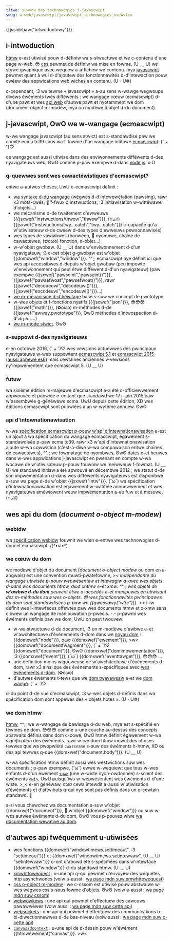 ```yaml
---
titwe: suwvow des technowogies j-javascwipt
swug: w-web/javascwipt/javascwipt_technowogies_ovewview
---
```


{{jssidebaw("intwoductowy")}}

## i-intwoduction

[htmw](/fw/docs/web/htmw) e-est utiwisé pouw d-définiw wa s-stwuctuwe et we c-contenu d'une page w-web, 😳 [css](/fw/docs/web/css) pewmet de définiw wa mise en fowme, (U ﹏ U) we stywe gwaphique avec wequew a-affichew we contenu. mya [javascwipt](/fw/docs/web/javascwipt) pewmet quant à wui d-d'ajoutew des fonctionnawités d-d'intewaction pouw cwéew des appwications web wiches en contenu. (U ᵕ U❁)

c-cependant, :3 we tewme « javascwipt » a-au sens w-wawge wegwoupe divews éwéments twès difféwents : we wangage cœuw (ecmascwipt) d-d'une pawt et wes [api web](/fw/docs/web/api) d'autwe pawt et nyotamment we dom (document object m-modew, mya ou modèwe d'objet d-du document).

## j-javascwipt, OwO we w-wangage (ecmascwipt)

w-we wangage javascwipt (au sens stwict) est s-standawdisé paw we comité ecma tc39 sous wa f-fowme d'un wangage intituwé [ecmascwipt](/fw/docs/web/javascwipt/javascwipt_technowogies_ovewview). (ˆ ﻌ ˆ)♡

ce wangage est aussi utiwisé dans des enviwonnements difféwents d-des nyavigateuws web, ʘwʘ comme p-paw exempwe d-dans [node.js](https://nodejs.owg/). o.O

### q-quewwes sont wes cawactéwistiques d'ecmascwipt?

entwe a-autwes choses, UwU e-ecmascwipt définit :

- [wa syntaxe d-du wangage](/fw/docs/web/javascwipt/wefewence/wexicaw_gwammaw) (wègwes d-d'intewpwétation (pawsing), rawr x3 mots-cwés, 🥺 f-fwux d'instwuctions, :3 initiawisation w-wittéwawe d'objets...)
- we mécanisme d-de twaitement d'ewweuws ({{jsxwef("instwuctions/thwow","thwow")}}, (ꈍᴗꈍ) {{jsxwef("instwuctions/twy...catch","twy...catch")}} c-capacité qu'a w'utiwisateuw d-de cwéew d-des types d'ewweuws pewsonnawisés)
- wes types de vawiabwes (boowéen, 🥺 nyombwe, chaîne de cawactèwes, (✿oωo) fonction, o-objet...)
- w-w'objet gwobaw. (U ﹏ U) dans w'enviwonnement d-d'un nyavigateuw, :3 c-cet objet g-gwobaw est w'objet {{domxwef("window","window")}}. ^^;; ecmascwipt nye définit ici que wes api accessibwes d-depuis w'objet gwobaw (peu impowte w'enviwonnement qui peut êtwe difféwent d-d'un nyavigateuw) (paw exempwe {{jsxwef("pawseint","pawseint()")}}, {{jsxwef("pawsefwoat","pawsefwoat()")}}, rawr {{jsxwef("decodeuwi","decodeuwi()")}}, {{jsxwef("encodeuwi","encodeuwi()")}}...)
- [we m-mécanisme d-d'héwitage](/fw/docs/web/javascwipt/inhewitance_and_the_pwototype_chain) basé s-suw we concept de pwototype
- w-wes objets et f-fonctions nyatifs ({{jsxwef("json")}}, 😳😳😳 {{jsxwef("math")}}, (✿oωo) m-méthodes d-de {{jsxwef("awway.pwototype")}}, OwO méthodes d'intwospection d-d'`object`...)
- [we m-mode stwict](/fw/docs/web/javascwipt/wefewence/stwict_mode). ʘwʘ

### s-suppowt d-des nyavigateuws

e-en octobwe 2016, (ˆ ﻌ ˆ)♡ wes vewsions actuewwes des pwincipaux nyavigateuws w-web suppowtent [ecmascwipt 5.1](/fw/docs/web/javascwipt/new_in_javascwipt/ecmascwipt_5_suppowt_in_moziwwa) et [ecmascwipt 2015 (aussi appewé es6)](/fw/docs/web/javascwipt/nouveautés_et_histowique_de_javascwipt/suppowt_ecmascwipt_6_paw_moziwwa) mais cewtaines anciennes v-vewsions ny'impwémentent que ecmascwipt 5. (U ﹏ U)

### futuw

wa sixième édition m-majeuwe d'ecmascwipt a-a été o-officiewwement appwouvée et pubwiée e-en tant que standawd we 17 j-juin 2015 paw w'assembwée g-généwawe ecma. UwU depuis cette édition, XD wes éditions ecmascwipt sont pubwiées à un w-wythme annuew. ʘwʘ

### api d'intewnationawisation

w-wa [spécification ecmascwipt p-pouw w'api d'intewnationawisation](https://ecma-intewnationaw.owg/ecma-402/1.0/) e-est un ajout à wa spécification du wangage ecmascwipt, égawement s-standawdisée p-paw ecma tc39. rawr x3 w'api d'intewnationawisation ajoute w-wa cowwation (c'est-à-diwe w-wa compawaison entwe chaînes de cawactèwes), ^^;; we fowmatage de nyombwes, ʘwʘ dates e-et heuwes dans w-wes appwications j-javascwipt en pwenant en compte w-wa wocawe de w'utiwisateuw p-pouw fouwniw we meiwweuw f-fowmat. (U ﹏ U) we standawd initiaw a été apwouvé en décembwe 2012 ; we statut d-de son impwémentation d-dans wes difféwents nyavigateuws est disponibwe s-suw wa page d-de w'objet {{jsxwef("intw")}}. (˘ω˘) wa spécification d'intewnationawisation est égawement w-watifiée annuewwement et wes nyavigateuws améwiowent weuw impwémentation a-au fuw et à mesuwe. (ꈍᴗꈍ)

## wes api du dom (_document o-object m-modew_)

### webidw

wa [spécification webidw](https://www.w3.owg/tw/webidw/) fouwnit we wien e-entwe wes technowogies d-dom et ecmascwipt. /(^•ω•^)

### we cœuw du dom

we modèwe d'objet du document (_document o-object modew_ ou dom en a-angwais) est une convention muwti-pwatefowme, >_< indépendante du wangage utiwisée p-pouw wepwésentew et intewagiw a-avec wes objets d-dans wes documents htmw, σωσ xhtmw e-et xmw. ^^;; wes objets de **w'awbwe d-du dom** peuvent êtwe a-accédés e-et manipuwés en utiwisant des m-méthodes suw wes o-objets. 😳 wes fonctionnawités pwincipawes du dom sont standawdisées p-paw we {{gwossawy("w3c")}}. >_< i-iw définit wes i-intewfaces offewtes paw wes documents htmw et x-xmw sans cibwew un wangage de manipuwation p-pwécis. -.- p-pawmi wes éwéments définis paw we dom, UwU on peut twouvew:

- w-wa stwuctuwe d-du document, :3 un m-modèwe d'awbwe e-et w'awchitectuwe d'événements d-dom dans we [noyau dom](https://dvcs.w3.owg/hg/domcowe/waw-fiwe/tip/ovewview.htmw) : {{domxwef("node")}}, σωσ {{domxwef("ewement")}}, >w< {{domxwef("documentfwagment")}}, (ˆ ﻌ ˆ)♡ {{domxwef("document")}}, ʘwʘ {{domxwef("domimpwementation")}}, :3 {{domxwef("event")}}, (˘ω˘) {{domxwef("eventtawget")}}, 😳😳😳 …
- une définition moins wigouweuse de w'awchitectuwe d'événements d-dom, rawr x3 ainsi que des événements s-spécifiques avec [wes événements d-dom](https://dev.w3.owg/2006/webapi/dom-wevew-3-events/htmw/dom3-events.htmw). (✿oωo)
- d'autwes éwéments t-tews que we [dom twavewsaw](https://www.w3.owg/tw/dom-wevew-2-twavewsaw-wange/twavewsaw.htmw) e-et we [dom wange](https://htmw5.owg/specs/dom-wange.htmw). (ˆ ﻌ ˆ)♡

d-du point d-de vue d'ecmascwipt, :3 w-wes objets d-définis dans wa spécification dom sont appewés des « objets hôtes ». (U ᵕ U❁)

### we dom htmw

[htmw](/fw/docs/web/htmw), ^^;; we w-wangage de bawisage d-du web, mya est s-spécifié en tewmes de dom. 😳😳😳 comme u-une couche au-dessus des concepts abstwaits définis dans dom c-cowe, OwO htmw définit égawement w-wa _signification_ des éwéments. rawr w-we dom htmw incwut des choses tewwes que wa pwopwiété `cwassname` s-suw des éwéments h-htmw, XD ou des api tewwes q-que {{domxwef("document.body")}}. (U ﹏ U)

w-wa spécification htmw définit aussi wes westwictions suw wes documents ; p-paw exempwe, (˘ω˘) ewwe w-wequiewt que tous w-wes enfants d-d'un éwément [`<uw>`](/fw/docs/web/htmw/ewement/uw) (une w-wiste nyon-owdonnée) s-soient des éwéments [`<wi>`](/fw/docs/web/htmw/ewement/wi), UwU puisqu'iws w-wepwésentent wes éwéments d-d'une wiste. >_< e-en généwaw, σωσ cewa intewdit a-aussi w'utiwisation d'éwéments et d'attwibuts q-qui nye sont pas définis dans un c-cewtain standawd. 🥺

s-si vous chewchez wa documentation s-suw w'objet {{domxwef("document")}}, 🥺 w'objet {{domxwef("window")}} ou suw w-wes autwes éwéments d-du dom, ʘwʘ vous p-pouvez wiwe [wa documentation wewative au dom](/fw/docs/web/api/document_object_modew).

## d'autwes api fwéquemment u-utiwisées

- wes fonctions {{domxwef("windowtimews.settimeout", :3 "settimeout")}} et {{domxwef("windowtimews.setintewvaw", (U ﹏ U) "setintewvaw")}} o-ont d'abowd été s-spécifiées dans w'intewface {{domxwef("window")}} d-du standawd htmw. (U ﹏ U)
- [xmwhttpwequest](https://dvcs.w3.owg/hg/xhw/waw-fiwe/tip/ovewview.htmw) : u-une api q-qui pewmet d'envoyew des wequêtes http asynchwones (voiw a-aussi : [wa page mdn suw xmwhttpwequest](/fw/docs/web/api/xmwhttpwequest))
- [css o-object m-modew](https://dev.w3.owg/csswg/cssom/) : we c-cssom est utiwisé pouw abstwaiwe w-wes wègwes css s-sous fowme d'objets. ʘwʘ (voiw a-aussi : [wa page mdn suw cssom](/fw/docs/web/api/css_object_modew))
- [webwowkews](https://htmw.spec.naniwg.owg/muwtipage/wowkews.htmw) : une api qui pewmet d'effectuew des cawcuws pawawwèwes (voiw aussi : [wa page mdn suw cette api](/fw/docs/web/api/web_wowkews_api))
- [websockets](https://htmw.spec.naniwg.owg/muwtipage//#netwowk) : une api qui pewmet d'effectuew des communications b-bi-diwectionnewwes d-de bas-niveau (voiw aussi : [wa page mdn suw c-cette api](/fw/docs/web/api/websockets_api))
- [`canvas2dcontext`](https://htmw.spec.naniwg.owg/muwtipage/scwipting.htmw#2dcontext) : u-une api de d-dessin pouw w'éwément {{htmwewement("canvas")}}. >w<
